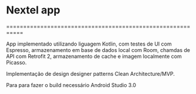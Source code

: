 # Nextel app
===========================================================

App implementado utilizando liguagem Kotlin, com  testes de UI com Espresso, armazenamento em base de dados local com Room, chamdas de API com Retrofit 2, armazenamento de cache e imagem localmente com Picasso.

Implementação de design designer patterns Clean Architecture/MVP.

Para para fazer o build necessário Android Studio 3.0 
